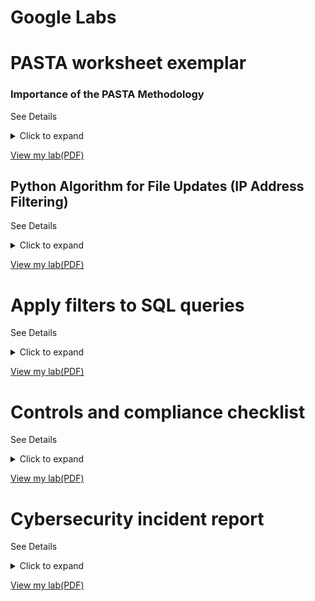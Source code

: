 #          Google Labs   
#  PASTA worksheet exemplar 

### Importance of the PASTA Methodology

See Details
<details>
  <summary>Click to expand</summary>
  

The PASTA (Process for Attack Simulation and Threat Analysis) methodology, as demonstrated in this worksheet, is important for several reasons:

*   **Structured Approach:** It provides a systematic and repeatable process for security analysis, ensuring that all aspects of the application are considered.
*   **Proactive Security:** By identifying threats and vulnerabilities *before* they can be exploited, it enables proactive security measures, reducing the likelihood and impact of successful attacks.
*   **Risk-Based Approach:** It focuses on analyzing risks and their potential impact on the business, allowing for prioritization of security controls based on business needs.
*   **Improved Communication:** The visual diagrams (data flow and attack tree) facilitate communication and understanding of security risks among technical and non-technical stakeholders.
*   **Compliance:** It helps organizations meet compliance requirements, such as PCI-DSS, by demonstrating a structured approach to security assessment.
*   **Comprehensive Coverage:** By covering all stages from defining objectives to implementing controls, it ensures that security is considered throughout the application's lifecycle.

In summary, this PASTA worksheet demonstrates a valuable methodology for identifying, analyzing, and mitigating security risks in applications. It's a crucial tool for building secure systems and protecting sensitive information.

</details>

[View my lab(PDF)](https://docs.google.com/document/d/1RdqmR63vrr6zQLHcyatlzZdnCD9LuEcRCsVzEAB6CJU/edit?usp=sharing)


## Python Algorithm for File Updates (IP Address Filtering)

See Details
<details>
  <summary>Click to expand</summary>

This project describes the development of a Python algorithm designed to filter IP addresses from an allow list file. The algorithm efficiently identifies and removes IP addresses that are no longer authorized to access restricted content.

**Key Steps of the Algorithm:**

1.  **Open the allow list file:** The script opens the file containing the authorized IP addresses using Python's `open()` function and the `with` statement for proper file handling.
2.  **Read file contents:** The contents of the allow list file are read into memory, typically as a string, using the `.read()` method.
3.  **Convert to a list:** The string of IP addresses is converted into a Python list, likely using the `.split()` method to separate IP addresses based on a delimiter (e.g., newline characters).
4.  **Iterate through the remove list:** The script uses a `for` loop to iterate through each IP address in the "remove list."
5.  **Remove matching IPs:** An `if` statement checks if each IP from the remove list exists within the allow list. If a match is found, the IP address is removed from the allow list.
6.  **Update the file:** The updated allow list (now without the removed IPs) is written back to the original file, overwriting its previous contents, using the `.write()` method.

**Importance of This Algorithm:**

This algorithm is crucial for several reasons, particularly in a cybersecurity context:

*   **Access Control:** Allow lists are a fundamental security mechanism for controlling access to resources. This algorithm ensures that only authorized IP addresses can access restricted content or systems.
*   **Automation:** Automating the allow list updating process is essential for efficiency and accuracy, reducing the risk of human error associated with manual edits.
*   **Security Automation and Orchestration (SOAR):** This type of algorithm is often a component of SOAR systems, enabling automated responses to security events.
*   **Dynamic Updates:** The algorithm facilitates dynamic updates to the allow list, allowing for rapid adjustments to access permissions as needed.
*   **Reduced Attack Surface:** By promptly removing unauthorized IP addresses, the algorithm minimizes the risk of unauthorized access and potential attacks.
*   **Maintainability and Scalability:** Using Python and a structured algorithm makes the process easily maintainable and scalable to handle large allow lists and frequent updates.

**Summary of Python Concepts Used:**

*   **File Handling:**
    *   `with` statement: Ensures proper file opening and closing.
    *   `open()` function: Opens files for reading (`"r"`) or writing (`"w"`).
    *   `.read()` method: Reads file contents.
    *   `.write()` method: Writes content to a file.
*   **Data Structures and Control Flow:**
    *   `for` loop: Iterates over lists.
    *   `if` statement: Conditional execution.
    *   `.split()` method: Converts strings to lists.
*   **Functions:** Algorithms can be encapsulated within functions for reusability and modularity.

In conclusion, this project demonstrates a practical application of Python for automating a key security task. It emphasizes the importance of efficient and accurate allow list management for robust access control and a strengthened security posture.

</details>

[View my lab(PDF)](https://docs.google.com/document/d/1XC9zey30RKyeclrGuJmXxkIaQszEcdrpLvxTR9Cj9gg/edit?tab=t.0)


#  Apply filters to SQL queries

See Details
<details>
  <summary>Click to expand</summary>

  ## Applying Filters to SQL Queries for Cybersecurity Analysis

This project demonstrates proficiency in constructing and executing SQL queries to filter and extract specific data, with a focus on applications relevant to cybersecurity analysis. It showcases the use of various SQL clauses, operators, and functions to retrieve targeted information based on diverse criteria.

**Key Operations Demonstrated:**

*   **Retrieving After-Hours Failed Login Attempts:** This demonstrates time-based filtering (using `WHERE` clauses with time comparison operators like `>`, `<`, and `=`) to pinpoint suspicious login activity outside of normal business hours. Example:

    ```sql
    SELECT * FROM LoginAttempts WHERE LoginTime < '18:00:00' AND LoginStatus = 'Failed';
    ```

*   **Retrieving Login Attempts on Specific Dates:** This showcases filtering based on date ranges (using `BETWEEN` or comparison operators with dates) to isolate login attempts within a specific timeframe, crucial for incident investigation. Example:

    ```sql
    SELECT * FROM LoginAttempts WHERE LoginTime BETWEEN '2024-03-10' AND '2024-03-12';
    ```

*   **Retrieving Login Attempts Outside of a Specific Location (e.g., Mexico):** This demonstrates using the `NOT` operator and wildcard characters (e.g., `%`) in `WHERE` clauses to exclude data based on location or other string patterns. Example:

    ```sql
    SELECT * FROM LoginAttempts WHERE NOT Location LIKE 'MEX%';
    ```

*   **Retrieving Employees in Specific Departments (e.g., Marketing, Finance, Sales, excluding IT):** This showcases filtering based on categorical data (department names) using `WHERE` clauses with `=`, `OR`, and `NOT` operators. Examples:

    ```sql
    -- Marketing Employees
    SELECT * FROM Employees WHERE Department = 'Marketing';

    -- Finance OR Sales Employees
    SELECT * FROM Employees WHERE Department = 'Finance' OR Department = 'Sales';

    -- Employees NOT in IT
    SELECT * FROM Employees WHERE NOT Department = 'IT';
    ```

**Importance of SQL Filtering for Cybersecurity:**

SQL filtering is a critical skill for cybersecurity analysts due to its applications in:

*   **Incident Investigation:** Quickly narrow down large log datasets based on specific criteria (timestamps, user IDs, IP addresses, event types) to identify relevant events.
*   **Threat Hunting:** Proactively search for indicators of compromise (IOCs) within system logs and other data sources using pattern matching and filtering.
*   **Security Auditing:** Audit database configurations and access controls to identify users with excessive privileges or misconfigurations.
*   **Compliance Reporting:** Extract necessary data for compliance reports (e.g., PCI-DSS, HIPAA) by filtering based on regulatory requirements.
*   **Data Analysis and Trend Identification:** Identify trends and patterns in security events to predict future attacks or uncover systemic weaknesses.
*   **Efficient Data Extraction:** Extract specific data efficiently, avoiding manual review of extensive datasets.

**Summary of SQL Concepts Demonstrated:**

This project highlights the importance of logical operators (`NOT`, `AND`, `OR`), comparison operators (`=`, `>`, `<`, `BETWEEN`, `LIKE`), and the `WHERE` clause in SQL. These elements are essential for creating precise filters and extracting relevant information. The ability to filter data based on various parameters is crucial for:

*   Conducting thorough incident investigations.
*   Identifying emerging threats.
*   Developing data-driven risk mitigation strategies.

This project demonstrates the practical application of SQL skills in a cybersecurity context, showing how effective data filtering provides valuable insights for security analysis and informed decision-making.

</details>

[View my lab(PDF)](https://docs.google.com/document/d/1QHnoZ4T-RV0SVVCC5t68zwe2wRakQqm90U_CLnSMiAU/edit?usp=sharing)


# Controls and compliance checklist

See Details
<details>
  <summary>Click to expand</summary>

  ## Importance of Controls and Compliance Checklists

These checklists and the associated recommendations are crucial for establishing and maintaining a robust security posture for any organization. They serve as a foundational tool for assessing current security practices, identifying vulnerabilities, and ensuring adherence to relevant industry standards and regulations.

**Why are these checklists important?**

*   **Baseline Security Assessment:** The controls checklist provides a structured way to evaluate the implementation of fundamental security controls. This assessment helps organizations understand their current security posture and identify areas of weakness. By systematically checking for the presence of controls like least privilege, password policies, and intrusion detection systems, organizations can gain a clear picture of their security strengths and weaknesses.
*   **Compliance with Standards and Regulations:** The compliance checklist ensures adherence to crucial industry standards and regulations such as PCI DSS, GDPR, and SOC. Meeting these requirements is not only essential for avoiding legal penalties and reputational damage but also demonstrates a commitment to data protection and security best practices.
*   **Identification of Security Gaps:** By systematically checking for the presence and effectiveness of security controls and comparing them against compliance requirements, these checklists help identify critical security gaps. This allows organizations to proactively address vulnerabilities before they can be exploited by attackers.
*   **Guidance for Security Improvements:** The recommendations section provides actionable steps for improving the organization's security posture. These recommendations are based on industry best practices and address the identified security gaps, providing a roadmap for implementing effective security measures.
*   **Risk Reduction:** Implementing the recommended controls and achieving compliance significantly reduces the likelihood and impact of security incidents. This protects sensitive data, maintains business continuity, and safeguards the organization's reputation.
*   **Support for Audits and Assessments:** These checklists can be used as valuable tools during internal and external security audits and assessments. They provide a standardized framework for evaluating security controls and demonstrating compliance.
*   **Proactive Security Approach:** By focusing on preventative measures and continuous monitoring, these checklists and recommendations promote a proactive security approach. This helps organizations shift from a reactive "break-fix" model to a more robust and resilient security posture.

**In Summary:**

These checklists are not merely a formality; they are essential tools for managing risk, ensuring compliance, and building a strong security foundation. By regularly assessing controls and compliance, organizations can proactively identify and mitigate vulnerabilities, ultimately protecting their valuable data assets and maintaining trust with their customers and stakeholders.

</details>

[View my lab(PDF)](https://docs.google.com/document/d/1baK64ZYJ7_WV1yfbBhWFdvP-WzCMtfJocGtETIhjRMk/edit?usp=sharing)


# Cybersecurity incident report

See Details
<details>
  <summary>Click to expand</summary>

## Cybersecurity Incident Report: Network Interruption Analysis

This report documents an analysis of a network interruption, identifying it as a Denial-of-Service (DoS) attack, specifically a SYN flood. The report explains the technical details of the attack and its impact on the website's functionality.

**Section 1: Identify the Type of Attack**

The observed errors, timeout messages, and the server's unresponsiveness after being overloaded with SYN packets strongly suggest a DoS attack. The specific type of DoS attack is identified as a SYN flood.

**Section 2: Explain How the Attack is Causing the Website to Malfunction**

The normal TCP connection establishment process involves a three-way handshake:

1.  **SYN:** The client sends a SYN packet to the server to initiate a connection.
2.  **SYN-ACK:** The server responds with a SYN-ACK packet, acknowledging the request and allocating resources for the connection.
3.  **ACK:** The client sends an ACK packet back to the server to complete the connection establishment.

A SYN flood attack disrupts this process by overwhelming the server with a large volume of SYN packets. The server responds to each SYN with a SYN-ACK and allocates resources, but it never receives the final ACK from the attacker. This leaves the server with a large number of half-open connections, consuming its resources and preventing it from responding to legitimate connection requests. As a result, legitimate users experience connection timeouts.

Server logs confirm the overload scenario, indicating the server's inability to process legitimate SYN requests and establish new connections, leading to connection timeout messages for visitors.

**Importance of This Report and the Analysis:**

This type of incident report and analysis is crucial for several reasons:

*   **Incident Response:** Documents the details of the security incident for effective response, understanding the scope, impact, and recovery steps.
*   **Root Cause Analysis

  </details>

[View my lab(PDF)](https://docs.google.com/document/d/1izEafzURaE2SY-eUa5Yzr3FOUBKAmqhVIkI8h1Q_KGw/edit?usp=sharing)



